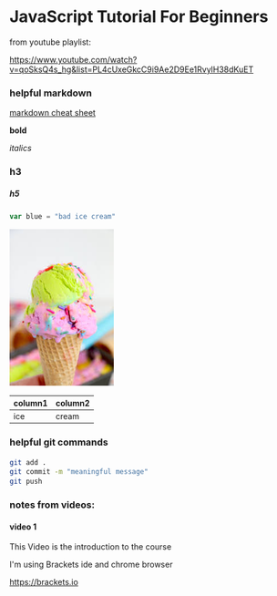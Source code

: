 # JavaScript Tutorial For Beginners

from youtube playlist:

https://www.youtube.com/watch?v=qoSksQ4s_hg&list=PL4cUxeGkcC9i9Ae2D9Ee1RvylH38dKuET

### helpful markdown

[markdown cheat sheet](https://www.markdownguide.org/cheat-sheet/)

**bold**

_italics_

### h3

##### h5

```JavaScript
var blue = "bad ice cream"
```

![ice cream](doc-images/ice-cream.jpeg)

| column1 | column2 |
| ------- | ------- |
| ice     | cream   |

### helpful git commands

```Bash
git add .
git commit -m "meaningful message"
git push
```

### notes from videos:

#### video 1

This Video is the introduction to the course  

I'm using Brackets ide and chrome browser

https://brackets.io
